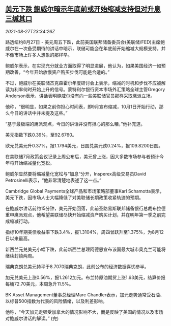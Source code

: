 <!--1630108862000-->
[美元下跌 鲍威尔暗示年底前或开始缩减支持但对升息三缄其口](https://cn.reuters.com/article/global-fx-ny-0828-idCNKBS2FS2AD)
------

<div><i>2021-08-27T23:34:26Z</i></div><p>路透纽约8月27日 - 美元周五下跌，此前美国联邦储备委员会(美联储/FED)主席鲍威尔在一次备受期待的讲话中暗示，联储可能会在年底前开始缩减大规模支持，并不像市场上许多人想象的那样早。</p><p>鲍威尔表示，在实现充分就业方面取得了明显进展，他认为，如果美国经济一如预期改善，“今年开始放慢资产购买步伐可能是合适的。”</p><p>不过，鲍威尔在美联储杰克森霍尔年度研讨会上表示，缩减的时机和步伐不应被解读为利率何时开始上升的信号。蒙特利尔银行资本市场外汇策略全球主管Gregory Anderson表示，讲话表明鲍威尔没有向一些美联储官员那样采取鹰派立场。</p><p>他称，“很明显，如果之前你担心时间表，即9月宣布缩减，10月1日开始行动，那么今日的讲话中并未提及这些。”</p><p>“基于最极端的鹰派观点，今日的讲话并没有担心的那么糟，”他补充道。</p><p>美元指数下跌0.39%，至92.6760。</p><p>欧元兑美元升0.37%，报1.1794美元，日圆兑美元跌0.24%，报109.8200日圆。</p><p>在美联储7月政策会议记录上周公布后，美元曾上涨，因大多数市场参与者预计今年将开始缩减量化宽松。</p><p>鲍威尔显然要将缩减量化宽松与“加息”分开，Insperex高级交易员David Petrosinelli表示，“他非常清楚地表述了这一点。”</p><p>Cambridge Global Payments全球产品和市场策略部董事Karl Schamotta表示，美元下跌，因市场人士大幅降低了对美联储长期政策收紧轨迹的预期。</p><p>在鲍威尔讲话前约15分钟，美元开始回落，此前圣路易斯联邦储备银行总裁布拉德重申鹰派观点，他希望美联储尽快开始缩减资产购买计划，并在明年第一季之前完成缩减行动。</p><p>指标10年期美债收益率下跌3.4%，报1.3104%，周四曾跃升至1.375%，为8月12日以来最高。</p><p>新西兰元兑美元小幅下跌，此前新西兰总理阿德恩宣布该国最大城市奥克兰可能将继续封锁两周。</p><p>瑞典克朗兑美元持平于8.7070瑞典克朗，此前公布的经济数据喜忧参半。</p><p>加元兑美元上涨0.56%，报1.2612加元。布兰特原油期货上涨1.63美元，结算价报每桶72.70美元，本周急升11.5%。</p><p>BK Asset Management董事总经理Marc Chandler表示，加元走势通常受石油、以标普500指数为代表的风险情绪，以及利差影响。</p><p>他称，“今天加元走强受加拿大的情况影响不大，而是反映了美国的情况以及市场对鲍威尔讲话的解读。” (完)</p>
